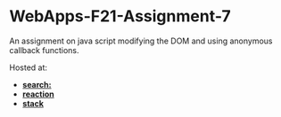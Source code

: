 # WebApps-F21-Assignment-7
An assignment on java script modifying the DOM and using anonymous callback functions.

Hosted at:

* **[search:](https://44-563-webapps-f21.github.io/webapps-f21-assignment-7-anuragkolluru/search.html)**
* **[reaction](https://44-563-webapps-f21.github.io/webapps-f21-assignment-7-anuragkolluru/reaction.html)**
* **[stack](https://44-563-webapps-f21.github.io/webapps-f21-assignment-7-anuragkolluru/stack.html)**